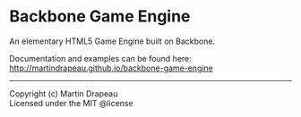 Backbone Game Engine
====================

An elementary HTML5 Game Engine built on Backbone.

Documentation and examples can be found here:
http://martindrapeau.github.io/backbone-game-engine

* * *

Copyright (c) Martin Drapeau<br/>
Licensed under the MIT @license